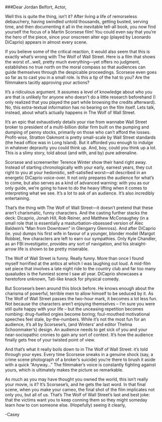 ###Dear Jordan Belfort, Actor,

Well this is quite the thing, isn’t it? After living a life of remorseless debauchery, having swindled untold thousands, getting busted, serving time, and then documenting it all in the inevitable tell-all book, you now find yourself the focus of a Martin Scorsese film! You could even say that you’re the hero of the piece, since your onscreen alter ego (played by Leonardo DiCaprio) appears in almost every scene.

If you believe some of the critical reaction, it would also seem that this is exactly what’s wrong with The Wolf of Wall Street. Here is a film that shows the worst of…well, pretty much everything—yet offers no judgment, establishes no true north on the moral compass so that audiences can guide themselves through the despicable proceedings. Scorsese even goes so far as to cast you in a small role. Is this a tip of the hat to you? Are the filmmakers tacitly approving your actions?

It’s a ridiculous argument. It assumes a level of knowledge about who you are that is unlikely for anyone who doesn’t do a little research beforehand (I only realized that you played the part while browsing the credits afterward). No, this extra-textual information has no bearing on the film itself. Lets talk, instead, about what’s actually happens in The Wolf of Wall Street.

It’s an epic that exhaustively details your rise from wannabe Wall Street broker to president of a multi-billion dollar firm built on the pumping and dumping of penny stocks, primarily on those who can’t afford the losses. Profit-wise, Stratton Oakmont is pretty small-scale by Wall Street standards (the head office was in Long Island). But it afforded you enough to indulge in whatever depravity you could think up. And, boy, could you think up a lot. This is a slimy story, told about (and with, and by) pure adrenaline.

Scorsese  and screenwriter Terence Winter show their hand right away. Instead of starting chronologically with your early, earnest years, they cut right to you at your hedonistic, self-satisfied worst—all described in an energetic DiCaprio voice-over. It not only prepares the audience for what’s to come, but also serves as a kind of advanced warning: with you as our only guide, we’re going to have to do the heavy lifting when it comes to interpreting what we see. It’s a lot to ask of an audience. It’s also incredibly entertaining.

That’s the thing with The Wolf of Wall Street—it doesn’t pretend that these aren’t charismatic, funny characters. And the casting further stacks the deck: Dicaprio, Jonah Hill, Rob Reiner, and Matthew McConaughey (in a small role that is essentially a masturbation-obsessed version of Alec Baldwin’s “Man from Downtown” in Glengarry Glenross). And after DiCaprio (ie. you) dumps his first wife in favour of a younger, blonder model (Margot Robbie), few characters are left to earn our sympathies. Only Kyle Chandler, as an FBI investigator, provides any sort of navigation, and his straight-arrow life is shown to be pretty miserable.

The Wolf of Wall Street is funny. Really funny. More than once I found myself horrified at the antics at which I was laughing out loud. A mid-film set piece that involves a late night ride to the country club and far too many quaaludes is the funniest scene I saw all year. DiCaprio showcases a heretofore unknown, Tati-like knack for physical comedy.

But Scorsese’s been around this block before. He knows enough about the charisma of powerful, terrible men to allow himself to be seduced by it. As The Wolf of Wall Street passes the two-hour mark, it becomes a lot less fun. Not because the characters aren’t enjoying themselves – I’m sure you were still quite happy with your life – but the unceasing repetition becomes numbing: drug-fuelled orgies become boring; foul-mouthed motivational speeches feel stale, by-the-numbers. While it’s not the most fun for an audience, it’s all by Scorsese’s, (and Winters’ and editor Thelma Schoonmaker’s) design. An audience needs to get sick of you and your near-sociopathic cronies to gain any sort of context. It’s how the audience finally gets free of your twisted point of view.

And that’s what it really boils down to in The Wolf of Wall Street: it’s told through your eyes. Every time Scorsese sneaks in a genuine shock (say, a crime scene photograph of a broker’s suicide) you’re there to brush it aside with a quick “Anyway…” The filmmaker’s voice is constantly fighting against yours, which is ultimately makes the picture so remarkable.

As much as you may have thought you owned the world, this isn’t really your movie, is it? It’s Scorsese’s, and he gets the last word. In that final scene, when you make your cameo, the final shot of the film implicates not only you, but all of us. That’s The Wolf of Wall Street’s last and best joke: that the victims want you to keep conning them so they might someday learn how to con someone else. 
(Hopefully) seeing it clearly,

-Casey
